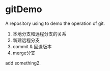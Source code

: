 # gitDemo
A repository using to demo the operation of git.

1. 本地分支和远程分支的关系
2. 新建远程分支
3. commit & 回退版本
4. merge分支

add something2.

